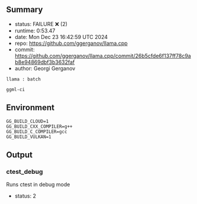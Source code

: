 ## Summary

- status:  FAILURE ❌ (2)
- runtime: 0:53.47
- date:    Mon Dec 23 16:42:59 UTC 2024
- repo:    https://github.com/ggerganov/llama.cpp
- commit:  https://github.com/ggerganov/llama.cpp/commit/26b5cfde6f137ff78c9ab8e94869dbf3b3632faf
- author:  Georgi Gerganov
```
llama : batch

ggml-ci
```

## Environment

```
GG_BUILD_CLOUD=1
GG_BUILD_CXX_COMPILER=g++
GG_BUILD_C_COMPILER=gcc
GG_BUILD_VULKAN=1
```

## Output

### ctest_debug

Runs ctest in debug mode
- status: 2
```

```

